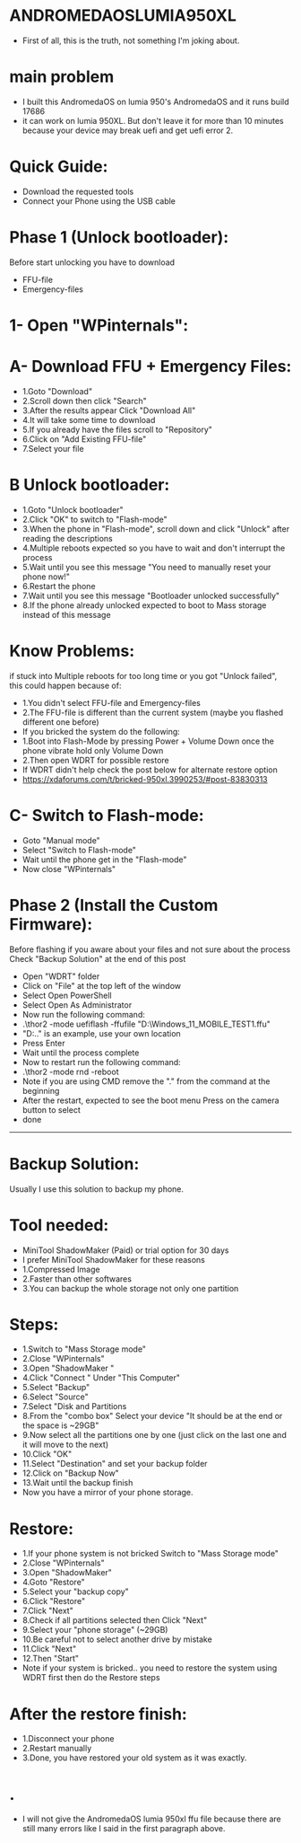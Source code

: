 # ANDROMEDAOSLUMIA950XL
- First of all, this is the truth, not something I'm joking about.
# main problem
- I built this AndromedaOS on lumia 950's AndromedaOS and it runs build 17686
- it can work on lumia 950XL. But don't leave it for more than 10 minutes because your device may break uefi and get uefi error 2.
# Quick Guide:
- Download the requested tools
- Connect your Phone using the USB cable
# Phase 1 (Unlock bootloader):
Before start unlocking you have to download
- FFU-file
- Emergency-files
# 1- Open "WPinternals":
# A- Download FFU + Emergency Files:
- 1.Goto "Download"
- 2.Scroll down then click "Search"
- 3.After the results appear Click "Download All"
- 4.It will take some time to download
- 5.If you already have the files scroll to "Repository"
- 6.Click on "Add Existing FFU-file"
- 7.Select your file
# B Unlock bootloader:
- 1.Goto "Unlock bootloader"
- 2.Click "OK" to switch to "Flash-mode"
- 3.When the phone in "Flash-mode", scroll down and click "Unlock" after reading the descriptions
- 4.Multiple reboots expected so you have to wait and don't interrupt the process
- 5.Wait until you see this message "You need to manually reset your phone now!"
- 6.Restart the phone
- 7.Wait until you see this message "Bootloader unlocked successfully"
- 8.If the phone already unlocked expected to boot to Mass storage instead of this message
# Know Problems:
if stuck into Multiple reboots for too long time or you got "Unlock failed", this could happen because of:
- 1.You didn't select FFU-file and Emergency-files
- 2.The FFU-file is different than the current system (maybe you flashed different one before)
- If you bricked the system do the following:
- 1.Boot into Flash-Mode by pressing Power + Volume Down once the phone vibrate hold only Volume Down
- 2.Then open WDRT for possible restore
- If WDRT didn't help check the post below for alternate restore option
- https://xdaforums.com/t/bricked-950xl.3990253/#post-83830313
# C- Switch to Flash-mode:
- Goto "Manual mode"
- Select "Switch to Flash-mode"
- Wait until the phone get in the "Flash-mode"
- Now close "WPinternals"
# Phase 2 (Install the Custom Firmware):
Before flashing if you aware about your files and not sure about the process
Check "Backup Solution" at the end of this post
- Open "WDRT" folder
- Click on "File" at the top left of the window
- Select Open PowerShell
- Select Open As Administrator
- Now run the following command:
- .\thor2 -mode uefiflash -ffufile "D:\Windows_11_MOBILE_TEST1.ffu"
- "D:\.." is an example, use your own location
- Press Enter
- Wait until the process complete
- Now to restart run the following command:
- .\thor2 -mode rnd -reboot
- Note if you are using CMD remove the ".\" from the command at the beginning
- After the restart, expected to see the boot menu
Press on the camera button to select
- done
- ---------------------------------------------------------------------
# Backup Solution:
Usually I use this solution to backup my phone.
# Tool needed:
- MiniTool ShadowMaker (Paid) or trial option for 30 days
- I prefer MiniTool ShadowMaker for these reasons
- 1.Compressed Image
- 2.Faster than other softwares
- 3.You can backup the whole storage not only one partition
# Steps:
- 1.Switch to "Mass Storage mode"
- 2.Close "WPinternals"
- 3.Open "ShadowMaker "
- 4.Click "Connect " Under "This Computer"
- 5.Select "Backup"
- 6.Select "Source"
- 7.Select "Disk and Partitions
- 8.From the "combo box" Select your device "It should be at the end or the space is ~29GB"
- 9.Now select all the partitions one by one (just click on the last one and it will move to the next)
- 10.Click "OK"
- 11.Select "Destination" and set your backup folder
- 12.Click on "Backup Now"
- 13.Wait until the backup finish
- Now you have a mirror of your phone storage.
# Restore:
- 1.If your phone system is not bricked Switch to "Mass Storage mode"
- 2.Close "WPinternals"
- 3.Open "ShadowMaker"
- 4.Goto "Restore"
- 5.Select your "backup copy"
- 6.Click "Restore"
- 7.Click "Next"
- 8.Check if all partitions selected then Click "Next"
- 9.Select your "phone storage" (~29GB)
- 10.Be careful not to select another drive by mistake
- 11.Click "Next"
- 12.Then "Start"
- Note if your system is bricked.. you need to restore the system using WDRT first then do the Restore steps
# After the restore finish:
- 1.Disconnect your phone
- 2.Restart manually
- 3.Done, you have restored your old system as it was exactly.
# .
- I will not give the AndromedaOS lumia 950xl ffu file because there are still many errors like I said in the first paragraph above.

